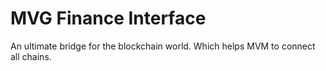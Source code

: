 # MVG Finance Interface

An ultimate bridge for the blockchain world. Which helps MVM to connect all chains.